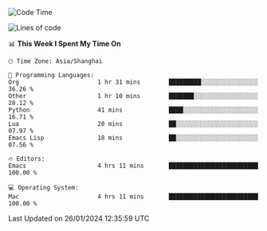 <!--START_SECTION:waka-->
![Code Time](http://img.shields.io/badge/Code%20Time-1%2C778%20hrs%2018%20mins-blue)

![Lines of code](https://img.shields.io/badge/From%20Hello%20World%20I%27ve%20Written-287.6%20thousand%20lines%20of%20code-blue)

📊 **This Week I Spent My Time On** 

```text
🕑︎ Time Zone: Asia/Shanghai

💬 Programming Languages: 
Org                      1 hr 31 mins        █████████░░░░░░░░░░░░░░░░   36.26 % 
Other                    1 hr 10 mins        ███████░░░░░░░░░░░░░░░░░░   28.12 % 
Python                   41 mins             ████░░░░░░░░░░░░░░░░░░░░░   16.71 % 
Lua                      20 mins             ██░░░░░░░░░░░░░░░░░░░░░░░   07.97 % 
Emacs Lisp               18 mins             ██░░░░░░░░░░░░░░░░░░░░░░░   07.56 % 

🔥 Editors: 
Emacs                    4 hrs 11 mins       █████████████████████████   100.00 % 

💻 Operating System: 
Mac                      4 hrs 11 mins       █████████████████████████   100.00 % 
```


 Last Updated on 26/01/2024 12:35:59 UTC
<!--END_SECTION:waka-->
